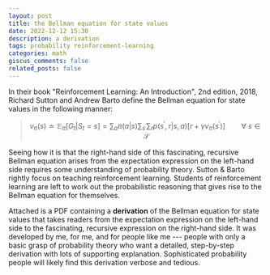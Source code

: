 ```yaml
---
layout: post
title: the Bellman equation for state values
date: 2022-12-12 15:30
description: a derivation
tags: probability reinforcement-learning
categories: math
giscus_comments: false
related_posts: false
---
```


In their book "Reinforcement Learning: An Introduction", 2nd edition, 2018, Richard Sutton and Andrew Barto define the Bellman equation for state values in the following manner:

> $$
v_\pi(s) \doteq \mathbb{E}_\pi [G_t|S_t = s] = \sum_a \pi(a|s) \sum_{s^\prime} \sum_r p(s^\prime ,r|s,a) \Big[r + \gamma v_\pi(s^\prime)\Big] \qquad \forall \ s \in \mathcal{S}
$$

Seeing how it is that the right-hand side of this fascinating, recursive Bellman equation arises from the expectation expression on the left-hand side requires some understanding of probability theory. Sutton & Barto rightly focus on teaching reinforcement learning. Students of reinforcement learning are left to work out the probabilistic reasoning that gives rise to the Bellman equation for themselves.

Attached is a PDF containing a **derivation** of the Bellman equation for state values that takes readers from the expectation expression on the left-hand side to the fascinating, recursive expression on the right-hand side.  It was developed by me, for me, and for people like me --- people with only a basic grasp of probability theory who want a detailed, step-by-step derivation with lots of supporting explanation. Sophisticated probability people will likely find this derivation verbose and tedious.

<h1 class="post-title">
<a href="{{ 'Bellman_equation_derivation.pdf' | prepend: 'assets/pdf/' | relative_url}}" target="_blank" rel="noopener noreferrer" class="float-left"><i class="fas fa-file-pdf"></i></a>
</h1>

